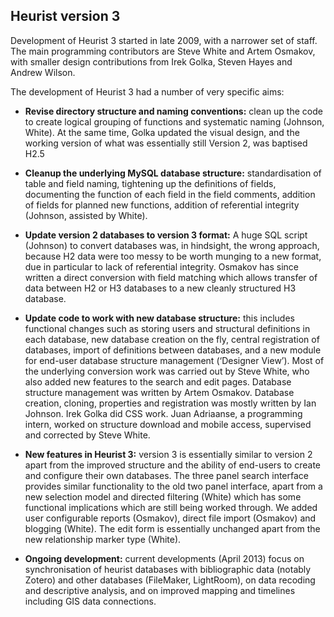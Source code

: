 ## Heurist version 3 ##

Development of Heurist 3 started in late 2009, with a narrower set of staff. The main programming contributors are Steve White and Artem Osmakov, with smaller design contributions from Irek Golka, Steven Hayes and Andrew Wilson.

The development of Heurist 3 had a number of very specific aims:

  * **Revise directory structure and naming conventions:** clean up the code to create logical grouping of functions and systematic naming (Johnson, White). At the same time, Golka updated the visual design, and the working version of what was essentially still Version 2, was baptised H2.5

  * **Cleanup the underlying MySQL database structure:** standardisation of table and field naming, tightening up the definitions of fields, documenting the function of each field in the field comments, addition of fields for planned new functions, addition of referential integrity (Johnson, assisted by White).

  * **Update version 2 databases to version 3 format:** A huge SQL script (Johnson) to convert databases was, in hindsight, the wrong approach, because H2 data were too messy to be worth munging to a new format, due in particular to lack of referential integrity. Osmakov has since written a direct conversion with field matching which allows transfer of data between H2 or H3 databases to a new cleanly structured H3 database.

  * **Update code to work with new database structure:** this includes functional changes such as storing users and structural definitions in each database, new database creation on the fly, central registration of databases, import of definitions between databases, and a new module for end-user database structure management  (‘Designer View’). Most of the underlying conversion work was carried out by Steve White, who also added new features to the search and edit pages. Database structure management was written by Artem Osmakov. Database creation, cloning, properties and registration was mostly written by Ian Johnson.  Irek Golka  did CSS work.  Juan Adriaanse, a programming intern, worked on structure download and mobile access, supervised and corrected by Steve White.

  * **New features in Heurist 3:** version 3 is essentially similar to version 2 apart from the improved structure and the ability of end-users to create and configure their own databases. The three panel search interface provides similar functionality to the old two panel interface, apart from a new selection model and directed filtering (White) which has some functional implications which are still being worked through. We added user configurable reports (Osmakov), direct file import (Osmakov) and blogging (White). The edit form is essentially unchanged apart from the new relationship marker type (White).

  * **Ongoing development:** current developments (April 2013) focus on synchronisation of heurist databases with bibliographic data (notably Zotero) and other databases (FileMaker, LightRoom), on data recoding and descriptive analysis, and on improved mapping and timelines including GIS data connections.